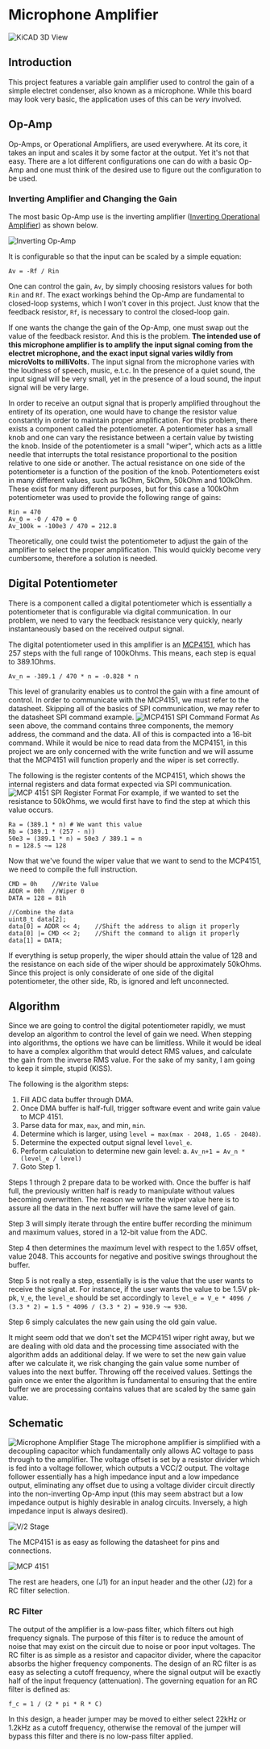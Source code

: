 # Microphone Amplifier
![KiCAD 3D View](Images/3D_View.png)

## Introduction
This project features a variable gain amplifier used to control the gain of a simple electret condenser, also known as a microphone. While this board may look very basic, the application uses of this can be *very* involved. 

## Op-Amp
Op-Amps, or Operational Amplifiers, are used everywhere. At its core, it takes an input and scales it by some factor at the output. Yet it's not that easy. There are a lot different configurations one can do with a basic Op-Amp and one must think of the desired use to figure out the configuration to be used. 

### Inverting Amplifier and Changing the Gain
The most basic Op-Amp use is the inverting amplifier ([Inverting Operational Amplifier](https://www.electronics-tutorials.ws/opamp/opamp_2.html)) as shown below.

![Inverting Op-Amp](Images/inverting_opamp.gif)

It is configurable so that the input can be scaled by a simple equation:

    Av = -Rf / Rin

One can control the gain, `Av`, by simply choosing resistors values for both `Rin` and `Rf`. The exact workings behind the Op-Amp are fundamental to closed-loop systems, which I won't cover in this project. Just know that the feedback resistor, `Rf`, is necessary to control the closed-loop gain.

If one wants the change the gain of the Op-Amp, one must swap out the value of the feedback resistor. And this is the problem. **The intended use of this microphone amplifier is to amplify the input signal coming from the electret microphone, and the exact input signal varies wildly from microVolts to milliVolts.** The input signal from the microphone varies with the loudness of speech, music, e.t.c. In the presence of a quiet sound, the input signal will be very small, yet in the presence of a loud sound, the input signal will be very large.

In order to receive an output signal that is properly amplified throughout the entirety of its operation, one would have to change the resistor value constantly in order to maintain proper amplification. For this problem, there exists a component called the potentiometer. A potentiometer has a small knob and one can vary the resistance between a certain value by twisting the knob. Inside of the potentiometer is a small "wiper", which acts as a little needle that interrupts the total resistance proportional to the position relative to one side or another. The actual resistance on one side of the potentiometer is a function of the position of the knob.  Potentiometers exist in many different values, such as 1kOhm, 5kOhm, 50kOhm and 100kOhm. These exist for many different purposes, but for this case a 100kOhm potentiometer was used to provide the following range of gains:
```
Rin = 470
Av_0 = -0 / 470 = 0
Av_100k = -100e3 / 470 = 212.8
```
Theoretically, one could twist the potentiometer to adjust the gain of the amplifier to select the proper amplification. This would quickly become very cumbersome, therefore a solution is needed.

## Digital Potentiometer
There is a component called a digital potentiometer which is essentially a potentiometer that is configurable via digital communication. In our problem, we need to vary the feedback resistance very quickly, nearly instantaneously based on the received output signal.

The digital potentiometer used in this amplifier is an [MCP4151](http://ww1.microchip.com/downloads/en/devicedoc/22060b.pdf), which has 257 steps with the full range of 100kOhms. This means, each step is equal to 389.1Ohms.

    Av_n = -389.1 / 470 * n = -0.828 * n

This level of granularity enables us to control the gain with a fine amount of control. In order to communicate with the MCP4151, we must refer to the datasheet. Skipping all of the basics of SPI communication, we may refer to the datasheet SPI command example.
![MCP4151 SPI Command Format](Images/Command_Format.png)
As seen above, the command contains three components, the memory address, the command and the data. All of this is compacted into a 16-bit command. While it would be nice to read data from the MCP4151, in this project we are only concerned with the write function and we will assume that the MCP4151 will function properly and the wiper is set correctly.

The following is the register contents of the MCP4151, which shows the internal registers and data format expected via SPI communication.
![MCP 4151 SPI Register Format](Images/Register_Format.png)
For example, if we wanted to set the resistance to 50kOhms, we would first have to find the step at which this value occurs.

    Ra = (389.1 * n) # We want this value
    Rb = (389.1 * (257 - n))
    50e3 = (389.1 * n) = 50e3 / 389.1 = n
    n = 128.5 ~= 128

Now that we've found the wiper value that we want to send to the MCP4151, we need to compile the full instruction.

    CMD = 0h 	//Write Value
    ADDR = 00h	//Wiper 0
    DATA = 128 = 81h
    
    //Combine the data
    uint8_t data[2];
    data[0] = ADDR << 4;	//Shift the address to align it properly
    data[0] |= CMD << 2;	//Shift the command to align it properly
    data[1] = DATA;
If everything is setup properly, the wiper should attain the value of 128 and the resistance on each side of the wiper should be approximately 50kOhms. Since this project is only considerate of one side of the digital potentiometer, the other side, Rb, is ignored and left unconnected.

## Algorithm
Since we are going to control the digital potentiometer rapidly, we must develop an algorithm to control the level of gain we need. When stepping into algorithms, the options we have can be limitless. While it would be ideal to have a complex algorithm that would detect RMS values, and calculate the gain from the inverse RMS value. For the sake of my sanity, I am going to keep it simple, stupid (KISS).

The following is the algorithm steps:
 1. Fill ADC data buffer through DMA.
 2. Once DMA buffer is half-full, trigger software event and write gain value to MCP 4151.
 3. Parse data for max, `max`, and min,  `min`.
 4. Determine which is larger, using `level = max(max - 2048, 1.65 - 2048)`.
 5. Determine the expected output signal level `level_e`.
 6. Perform calculation to determine new gain level:
	 a. `Av_n+1 = Av_n * (level_e / level)`
7. Goto Step 1.

Steps 1 through 2 prepare data to be worked with. Once the buffer is half full, the previously written half is ready to manipulate without values becoming overwritten. The reason we write the wiper value here is to assure all the data in the next buffer will have the same level of gain.

Step 3 will simply iterate through the entire buffer recording the minimum and maximum values, stored in a 12-bit value from the ADC.

Step 4 then determines the maximum level with respect to the 1.65V offset, value 2048. This accounts for negative and positive swings throughout the buffer.

Step 5 is not really a step, essentially is is the value that the user wants to receive the signal at. For instance, if the user wants the value to be 1.5V pk-pk, `V_e`, the `level_e` should be set accordingly to `level_e = V_e * 4096 / (3.3 * 2) = 1.5 * 4096 / (3.3 * 2) = 930.9 ~= 930`.

Step 6 simply calculates the new gain using the old gain value.

It might seem odd that we don't set the MCP4151 wiper right away, but we are dealing with old data and the processing time associated with the algorithm adds an additional delay. If we were to set the new gain value after we calculate it, we risk changing the gain value some number of values into the next buffer. Throwing off the received values. Settings the gain once we enter the algorithm is fundamental to ensuring that the entire buffer we are processing contains values that are scaled by the same gain value.

## Schematic
![Microphone Amplifier Stage](Images/Amp_Stage.png)
The microphone amplifier is simplified with a decoupling capacitor which fundamentally only allows AC voltage to pass through to the amplifier. The voltage offset is set by a resistor divider which is fed into a voltage follower, which outputs a VCC/2 output. The voltage follower essentially has a high impedance input and a low impedance output, eliminating any offset due to using a voltage divider circuit directly into the non-inverting Op-Amp input (this may seem abstract but a low impedance output is highly desirable in analog circuits. Inversely, a high impedance input is always desired).

![V/2 Stage](Images/Offset_Stage.png)

The MCP4151 is as easy as following the datasheet for pins and connections.

![MCP 4151](Images/Digital_Pot.png)

The rest are headers, one (J1) for an input header and the other (J2) for a RC filter selection.

### RC Filter
The output of the amplifier is a low-pass filter, which filters out high frequency signals. The purpose of this filter is to reduce the amount of noise that may exist on the circuit due to noise or poor input voltages. The RC filter is as simple as a resistor and capacitor divider, where the capacitor absorbs the higher frequency components. The design of an RC filter is as easy as selecting a cutoff frequency, where the signal output will be exactly half of the input frequency (attenuation). The governing equation for an RC filter is defined as:

    f_c = 1 / (2 * pi * R * C)

In this design, a header jumper may be moved to either select 22kHz or 1.2kHz as a cutoff frequency, otherwise the removal of the jumper will bypass this filter and there is no low-pass filter applied. 
